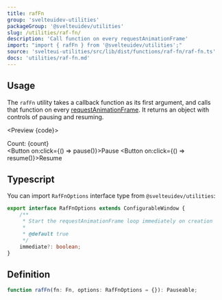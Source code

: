 ```yaml
---
title: rafFn
group: 'svelteuidev-utilities'
packageGroup: '@svelteuidev/utilities'
slug: /utilities/raf-fn/
description: 'Call function on every requestAnimationFrame'
import: "import { rafFn } from '@svelteuidev/utilities';"
source: 'svelteui-utilities/src/lib/dist/functions/raf-fn/raf-fn.ts'
docs: 'utilities/raf-fn.md'
---
```


<script lang='ts'>
    import { Button } from '@svelteuidev/core';
	import { rafFn } from '@svelteuidev/utilities';
    import { Heading, Preview } from 'components'

    let count = 0;
    const { pause, resume } = rafFn(() => {
        count++;
    });

    const code = `
    <script>
        import { rafFn } from '@svelteuidev/utilities';
        import { Button } from '@svelteuidev/core';

        let count = 0;
        const { pause, resume } = rafFn(() => {
            count++;
        });
    <\/script>

    <div>Count: {count}<\/div>
    <Button on:click={() => pause()}>Pause<\/Button>
    <Button on:click={() => resume()}>Resume<\/Button>
    `;
</script>

<Heading />

## Usage

The `rafFn` utility takes a callback function as its first argument, and calls that function on every [requestAnimationFrame](https://developer.mozilla.org/en-US/docs/Web/API/window/requestAnimationFrame). It returns an object with controls of pausing and resuming.

<Preview {code}>
    <div>Count: {count}</div>
    <Button on:click={() => pause()}>Pause</Button>
    <Button on:click={() => resume()}>Resume</Button>
</Preview>

## Typescript

You can import `RafFnOptions` interface type from `@svelteuidev/utilities`:

```ts
export interface RafFnOptions extends ConfigurableWindow {
    /**
     * Start the requestAnimationFrame loop immediately on creation
     *
     * @default true
     */
    immediate?: boolean;
}
```

## Definition

```ts
function rafFn(fn: Fn, options: RafFnOptions = {}): Pauseable;
```
